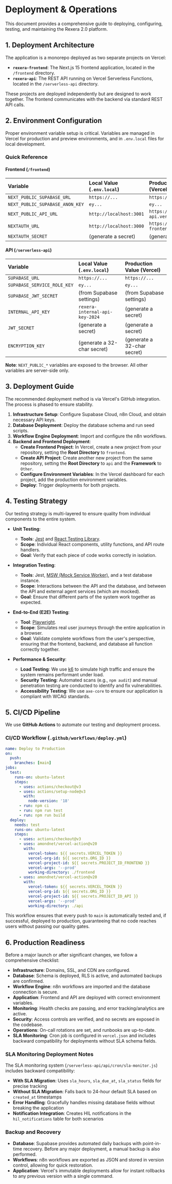 # Deployment & Operations

This document provides a comprehensive guide to deploying, configuring, testing, and maintaining the Rexera 2.0 platform.

## 1. Deployment Architecture

The application is a monorepo deployed as two separate projects on Vercel:

*   **`rexera-frontend`**: The Next.js 15 frontend application, located in the `/frontend` directory.
*   **`rexera-api`**: The REST API running on Vercel Serverless Functions, located in the `/serverless-api` directory.

These projects are deployed independently but are designed to work together. The frontend communicates with the backend via standard REST API calls.

## 2. Environment Configuration

Proper environment variable setup is critical. Variables are managed in Vercel for production and preview environments, and in `.env.local` files for local development.

### Quick Reference

#### Frontend (`/frontend`)

| Variable | Local Value (`.env.local`) | Production Value (Vercel) |
| :--- | :--- | :--- |
| `NEXT_PUBLIC_SUPABASE_URL` | `https://...` | `https://...` |
| `NEXT_PUBLIC_SUPABASE_ANON_KEY` | `ey...` | `ey...` |
| `NEXT_PUBLIC_API_URL` | `http://localhost:3001` | `https://rexera-api.vercel.app` |
| `NEXTAUTH_URL` | `http://localhost:3000` | `https://rexera-frontend.vercel.app` |
| `NEXTAUTH_SECRET` | (generate a secret) | (generate a secret) |

#### API (`/serverless-api`)

| Variable | Local Value (`.env.local`) | Production Value (Vercel) |
| :--- | :--- | :--- |
| `SUPABASE_URL` | `https://...` | `https://...` |
| `SUPABASE_SERVICE_ROLE_KEY` | `ey...` | `ey...` |
| `SUPABASE_JWT_SECRET` | (from Supabase settings) | (from Supabase settings) |
| `INTERNAL_API_KEY` | `rexera-internal-api-key-2024` | (generate a secret) |
| `JWT_SECRET` | (generate a secret) | (generate a secret) |
| `ENCRYPTION_KEY` | (generate a 32-char secret) | (generate a 32-char secret) |

**Note**: `NEXT_PUBLIC_*` variables are exposed to the browser. All other variables are server-side only.

## 3. Deployment Guide

The recommended deployment method is via Vercel's GitHub integration. The process is phased to ensure stability.

1.  **Infrastructure Setup**: Configure Supabase Cloud, n8n Cloud, and obtain necessary API keys.
2.  **Database Deployment**: Deploy the database schema and run seed scripts.
3.  **Workflow Engine Deployment**: Import and configure the n8n workflows.
4.  **Backend and Frontend Deployment**:
    *   **Create Frontend Project**: In Vercel, create a new project from your repository, setting the **Root Directory** to `frontend`.
    *   **Create API Project**: Create another new project from the same repository, setting the **Root Directory** to `api` and the **Framework** to `Other`.
    *   **Configure Environment Variables**: In the Vercel dashboard for each project, add the production environment variables.
    *   **Deploy**: Trigger deployments for both projects.

## 4. Testing Strategy

Our testing strategy is multi-layered to ensure quality from individual components to the entire system.

*   **Unit Testing**:
    *   **Tools**: [Jest](https://jestjs.io/) and [React Testing Library](https://testing-library.com/docs/react-testing-library/intro/).
    *   **Scope**: Individual React components, utility functions, and API route handlers.
    *   **Goal**: Verify that each piece of code works correctly in isolation.

*   **Integration Testing**:
    *   **Tools**: Jest, [MSW (Mock Service Worker)](https://mswjs.io/), and a test database instance.
    *   **Scope**: Interactions between the API and the database, and between the API and external agent services (which are mocked).
    *   **Goal**: Ensure that different parts of the system work together as expected.

*   **End-to-End (E2E) Testing**:
    *   **Tool**: [Playwright](https://playwright.dev/).
    *   **Scope**: Simulates real user journeys through the entire application in a browser.
    *   **Goal**: Validate complete workflows from the user's perspective, ensuring that the frontend, backend, and database all function correctly together.

*   **Performance & Security**:
    *   **Load Testing**: We use [k6](https://k6.io/) to simulate high traffic and ensure the system remains performant under load.
    *   **Security Testing**: Automated scans (e.g., `npm audit`) and manual penetration testing are conducted to identify and fix vulnerabilities.
    *   **Accessibility Testing**: We use `axe-core` to ensure our application is compliant with WCAG standards.

## 5. CI/CD Pipeline

We use **GitHub Actions** to automate our testing and deployment process.

### CI/CD Workflow (`.github/workflows/deploy.yml`)

```yaml
name: Deploy to Production
on:
  push:
    branches: [main]
jobs:
  test:
    runs-on: ubuntu-latest
    steps:
      - uses: actions/checkout@v3
      - uses: actions/setup-node@v3
        with:
          node-version: '18'
      - run: npm ci
      - run: npm run test
      - run: npm run build
  deploy:
    needs: test
    runs-on: ubuntu-latest
    steps:
      - uses: actions/checkout@v3
      - uses: amondnet/vercel-action@v20
        with:
          vercel-token: ${{ secrets.VERCEL_TOKEN }}
          vercel-org-id: ${{ secrets.ORG_ID }}
          vercel-project-id: ${{ secrets.PROJECT_ID_FRONTEND }}
          vercel-args: '--prod'
          working-directory: ./frontend
      - uses: amondnet/vercel-action@v20
        with:
          vercel-token: ${{ secrets.VERCEL_TOKEN }}
          vercel-org-id: ${{ secrets.ORG_ID }}
          vercel-project-id: ${{ secrets.PROJECT_ID_API }}
          vercel-args: '--prod'
          working-directory: ./api
```

This workflow ensures that every push to `main` is automatically tested and, if successful, deployed to production, guaranteeing that no code reaches users without passing our quality gates.

## 6. Production Readiness

Before a major launch or after significant changes, we follow a comprehensive checklist:

*   **Infrastructure**: Domains, SSL, and CDN are configured.
*   **Database**: Schema is deployed, RLS is active, and automated backups are confirmed.
*   **Workflow Engine**: n8n workflows are imported and the database connection is secure.
*   **Application**: Frontend and API are deployed with correct environment variables.
*   **Monitoring**: Health checks are passing, and error tracking/analytics are active.
*   **Security**: Access controls are verified, and no secrets are exposed in the codebase.
*   **Operations**: On-call rotations are set, and runbooks are up-to-date.
*   **SLA Monitoring**: Cron job is configured in `vercel.json` and includes backward compatibility for deployments without SLA schema fields.

### SLA Monitoring Deployment Notes

The SLA monitoring system (`/serverless-api/api/cron/sla-monitor.js`) includes backward compatibility:

*   **With SLA Migration**: Uses `sla_hours`, `sla_due_at`, `sla_status` fields for precise tracking
*   **Without SLA Migration**: Falls back to 24-hour default SLA based on `created_at` timestamps
*   **Error Handling**: Gracefully handles missing database fields without breaking the application
*   **Notification Integration**: Creates HIL notifications in the `hil_notifications` table for both scenarios

### Backup and Recovery

*   **Database**: Supabase provides automated daily backups with point-in-time recovery. Before any major deployment, a manual backup is also performed.
*   **Workflows**: n8n workflows are exported as JSON and stored in version control, allowing for quick restoration.
*   **Application**: Vercel's immutable deployments allow for instant rollbacks to any previous version with a single command.